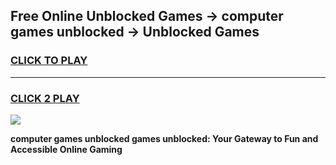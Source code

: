 
## Free Online Unblocked Games → computer games unblocked → Unblocked Games
<h3>
<a href="https://premium.freeplayer.one?title=computer_games_unblocked&ref=21F">CLICK TO PLAY</a></h3>
<hr>

<h3>
<a href="https://premium.freeplayer.one?title=computer_games_unblocked&ref=21F">CLICK 2 PLAY</a>
  
</h3>

<a href="https://premium.freeplayer.one?title=computer_games_unblocked&ref=21F/"><img src="https://clearcache.store/games.png"></a>


**computer games unblocked games unblocked: Your Gateway to Fun and Accessible Online Gaming**
